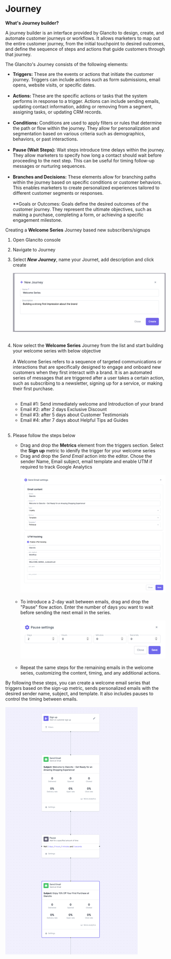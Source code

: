 # Journey

**What's Journey builder?**

A journey builder is an interface provided by Glancito to design, create, and automate customer journeys or workflows. It allows marketers to map out the entire customer journey, from the initial touchpoint to desired outcomes, and define the sequence of steps and actions that guide customers through that journey.

The Glancito's Journey consists of the following elements:

* **Triggers:** These are the events or actions that initiate the customer journey. Triggers can include actions such as form submissions, email opens, website visits, or specific dates.
  <br> <!-- Add an empty line --> </br>
* **Actions:** These are the specific actions or tasks that the system performs in response to a trigger. Actions can include sending emails, updating contact information, adding or removing from a segment, assigning tasks, or updating CRM records.
  <br> <!-- Add an empty line --> </br>
* **Conditions:** Conditions are used to apply filters or rules that determine the path or flow within the journey. They allow for personalization and segmentation based on various criteria such as demographics, behaviors, or past interactions.
  <br> <!-- Add an empty line --> </br>
* **Pause (Wait Steps):** Wait steps introduce time delays within the journey. They allow marketers to specify how long a contact should wait before proceeding to the next step. This can be useful for timing follow-up messages or nurturing sequences.
  <br> <!-- Add an empty line --> </br>
* **Branches and Decisions:** These elements allow for branching paths within the journey based on specific conditions or customer behaviors. This enables marketers to create personalized experiences tailored to different customer segments or responses.
  <br> <!-- Add an empty line --> </br>
**Goals or Outcomes: Goals define the desired outcomes of the customer journey. They represent the ultimate objectives, such as making a purchase, completing a form, or achieving a specific engagement milestone.

Creating a **Welcome Series** Journey based new subscribers/signups 

1. Open Glancito console
2. Navigate to Journey
3. Select  ***New Journey***, name your Journet, add description and click create 
   <br> <!-- Add an empty line --> </br> 
   ![Create Segment](../assets/guides/create-journey.png)
   <br> <!-- Add an empty line --> </br>
4. Now select the **Welcome Series** Journey from the list and start building your welcome series with below objective
   <br> <!-- Add an empty line --> </br>
    A Welcome Series refers to a sequence of targeted communications or interactions that are specifically designed to engage and onboard new customers when they first interact with a brand. It is an automated series of messages that are triggered after a user takes a certain action, such as subscribing to a newsletter, signing up for a service, or making their first purchase.
   <br> <!-- Add an empty line --> </br>
    * Email #1: Send immediately welcome and Introduction of your brand
    * Email #2: after 2 days Exclusive Discount
    * Email #3: after 5 days  about Customer Testimonials
    * Email #4: after 7 days about Helpful Tips ad Guides
      <br> <!-- Add an empty line --> </br>

5. Please follow the steps below
   
    * Drag and drop the **Metrics** element from the triggers section. Select the **Sign up** metric to idenify the trigger for your welcome series
    * Drag and drop the *Send Email* action into the editor. Chose the sender Name, Email subject, email template and enable UTM if required to track Google Analytics
      <br> <!-- Add an empty line --> </br>
    ![Welcome Email](../assets/guides/welcome-email-1.png)
      <br> <!-- Add an empty line --> </br>
    * To introduce a 2-day wait between emails, drag and drop the "Pause" flow action. Enter the number of days you want to wait before sending the next email in the series.
      <br> <!-- Add an empty line --> </br>
      ![Journey - Pause flow action](../assets/guides/journey-pause-action.png)
      <br> <!-- Add an empty line --> </br>
    * Repeat the same steps for the remaining emails in the welcome series, customizing the content, timing, and any additional actions.

By following these steps, you can create a welcome email series that triggers based on the sign-up metric, sends personalized emails with the desired sender name, subject, and template. It also includes pauses to control the timing between emails.
<br> <!-- Add an empty line --> </br>
   ![Welcome Series Journey Segment](../assets/guides/welcome-series.png)
